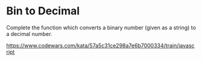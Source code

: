 # Bin to Decimal

Complete the function which converts a binary number (given as a string) to a decimal number.

<https://www.codewars.com/kata/57a5c31ce298a7e6b7000334/train/javascript>